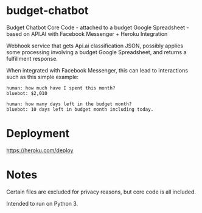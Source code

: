 # budget-chatbot
Budget Chatbot Core Code - attached to a budget Google Spreadsheet - based on API.AI with Facebook Messenger + Heroku Integration

Webhook service that gets Api.ai classification JSON, possibly applies some processing involving a budget Google Spreadsheet, and returns a fulfillment response.


When integrated with Facebook Messenger, this can lead to interactions such as this simple example:
```
human: how much have I spent this month?
bluebot: $2,010

human: how many days left in the budget month?
bluebot: 10 days left in budget month including today.
```

# Deployment
https://heroku.com/deploy

# Notes
Certain files are excluded for privacy reasons, but core code is all included.

Intended to run on Python 3.
